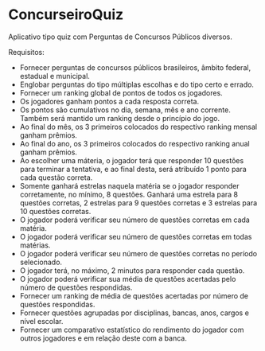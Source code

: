 # ConcurseiroQuiz
Aplicativo tipo quiz com Perguntas de Concursos Públicos diversos.

Requisitos:
- Fornecer perguntas de concursos públicos brasileiros, âmbito federal, estadual e municipal.
- Englobar perguntas do tipo múltiplas escolhas e do tipo certo e errado.
- Fornecer um ranking global de pontos de todos os jogadores.
- Os jogadores ganham pontos a cada resposta correta.
- Os pontos são cumulativos no dia, semana, mês e ano corrente. Também será mantido um ranking desde o princípio do jogo.
- Ao final do mês, os 3 primeiros colocados do respectivo ranking mensal ganham prêmios.
- Ao final do ano, os 3 primeiros colocados do respectivo ranking anual ganham prêmios.
- Ao escolher uma máteria, o jogador terá que responder 10 questões para terminar a tentativa, e ao final desta, será atribuído 1 ponto para cada questão correta.
- Somente ganhará estrelas naquela matéria se o jogador responder corretamente, no mínimo, 8 questões. Ganhará uma estrela para 8 questões corretas, 2 estrelas para 9 questões corretas e 3 estrelas para 10 questões corretas.
- O jogador poderá verificar seu número de questões corretas em cada matéria.
- O jogador poderá verificar seu número de questões corretas em todas matérias.
- O jogador poderá verificar seu número de questões corretas no período selecionado.
- O jogador terá, no máximo, 2 minutos para responder cada questão.
- O jogador poderá verificar sua média de questões acertadas pelo número de questões respondidas.
- Fornecer um ranking de média de questões acertadas por número de questões respondidas.
- Fornecer questões agrupadas por disciplinas, bancas, anos, cargos e nível escolar.
- Fornecer um comparativo estatístico do rendimento do jogador com outros jogadores e em relação deste com a banca.
